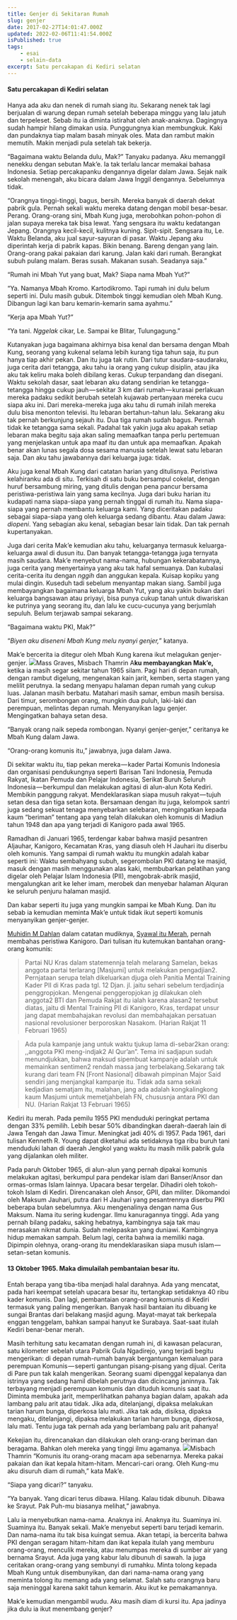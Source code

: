```yaml
---
title: Genjer di Sekitaran Rumah
slug: genjer
date: 2017-02-27T14:01:47.000Z
updated: 2022-02-06T11:41:54.000Z
isPublished: true
tags: 
    - esai
    - selain-data
excerpt: Satu percakapan di Kediri selatan
---
```


#### Satu percakapan di Kediri selatan

Hanya ada aku dan nenek di rumah siang itu. Sekarang nenek tak lagi berjualan di warung depan rumah setelah beberapa minggu yang lalu jatuh dan terpeleset. Sebab itu ia diminta istirahat oleh anak-anaknya. Dagingnya sudah hampir hilang dimakan usia. Punggungnya kian membungkuk. Kaki dan pundaknya tiap malam basah minyak oles. Mata dan rambut makin memutih. Makin menjadi pula setelah tak bekerja.

“Bagaimana waktu Belanda dulu, Mak?” Tanyaku padanya. Aku memanggil nenekku dengan sebutan Mak’e. Ia tak terlalu lancar memakai bahasa Indonesia. Setiap percakapanku dengannya digelar dalam Jawa. Sejak naik sekolah menengah, aku bicara dalam Jawa Inggil dengannya. Sebelumnya tidak.

“Orangnya tinggi-tinggi, bagus, bersih. Mereka banyak di daerah dekat pabrik gula. Pernah sekali waktu mereka datang dengan mobil besar-besar. Perang. Orang-orang sini, Mbah Kung juga, merobohkan pohon-pohon di jalan supaya mereka tak bisa lewat. Yang sengsara itu waktu kedatangan Jepang. Orangnya kecil-kecil, kulitnya kuning. Sipit-sipit. Sengsara itu, Le. Waktu Belanda, aku jual sayur-sayuran di pasar. Waktu Jepang aku diperintah kerja di pabrik kapas. Bikin benang. Bareng dengan yang lain. Orang-orang pakai pakaian dari karung. Jalan kaki dari rumah. Berangkat subuh pulang malam. Beras susah. Makanan susah. Seadanya saja.”

“Rumah ini Mbah Yut yang buat, Mak? Siapa nama Mbah Yut?”

“Ya. Namanya Mbah Kromo. Kartodikromo. Tapi rumah ini dulu belum seperti ini. Dulu masih gubuk. Ditembok tinggi kemudian oleh Mbah Kung. Dibangun lagi kan baru kemarin-kemarin sama ayahmu.”

“Kerja apa Mbah Yut?”

“Ya tani. *Nggelak* cikar, Le. Sampai ke Blitar, Tulungagung.”

Kutanyakan juga bagaimana akhirnya bisa kenal dan bersama dengan Mbah Kung, seorang yang kukenal selama lebih kurang tiga tahun saja, itu pun hanya tiap akhir pekan. Dan itu juga tak rutin. Dari tutur saudara-saudaraku, juga cerita dari tetangga, aku tahu ia orang yang cukup disiplin, atau jika aku tak keliru maka boleh dibilang keras. Cukup terpandang dan disegani. Waktu sekolah dasar, saat lebaran aku datang sendirian ke tetangga-tetangga hingga cukup jauh — sekitar 3 km dari rumah — kurasai perlakuan mereka padaku sedikit berubah setelah kujawab pertanyaan mereka cucu siapa aku ini. Dari mereka-mereka juga aku tahu di rumah inilah mereka dulu bisa menonton televisi. Itu lebaran bertahun-tahun lalu. Sekarang aku tak pernah berkunjung sejauh itu. Dua tiga rumah sudah bagus. Pernah tidak ke tetangga sama sekali. Padahal tak yakin juga aku apakah setiap lebaran maka begitu saja akan saling memaafkan tanpa perlu pertemuan yang menjelaskan untuk apa maaf itu dan untuk apa memaafkan. Apakah benar akan lunas segala dosa sesama manusia setelah lewat satu lebaran saja. Dan aku tahu jawabannya dari keluarga juga: tidak.

Aku juga kenal Mbah Kung dari catatan harian yang ditulisnya. Peristiwa kelahiranku ada di situ. Terkisah di satu buku bersampul cokelat, dengan huruf bersambung miring, yang ditulis dengan pena pancur bersama peristiwa-peristiwa lain yang sama kecilnya. Juga dari buku harian itu kudapati nama siapa-siapa yang pernah tinggal di rumah itu. Nama siapa-siapa yang pernah membantu keluarga kami. Yang diceritakan padaku sebagai siapa-siapa yang oleh keluarga sedang dibantu. Atau dalam Jawa: *diopeni*. Yang sebagian aku kenal, sebagian besar lain tidak. Dan tak pernah kupertanyakan.

Juga dari cerita Mak’e kemudian aku tahu, keluarganya termasuk keluarga-keluarga awal di dusun itu. Dan banyak tetangga-tetangga juga ternyata masih saudara. Mak’e menyebut nama-nama, hubungan kekerabatannya, juga cerita yang menyertainya yang aku tak hafal semuanya. Dan kubalasi cerita-cerita itu dengan *nggih* dan anggukan kepala. Kuisap kopiku yang mulai dingin. Kuseduh tadi sebelum menyantap makan siang. Sambil juga membayangkan bagaimana keluarga Mbah Yut, yang aku yakin bukan dari keluarga bangsawan atau priyayi, bisa punya cukup tanah untuk diwariskan ke putrinya yang seorang itu, dan lalu ke cucu-cucunya yang berjumlah sepuluh. Belum terjawab sampai sekarang.

“Bagaimana waktu PKI, Mak?”

“*Biyen aku diseneni Mbah Kung melu nyanyi genjer,*” katanya.

Mak’e bercerita ia ditegur oleh Mbah Kung karena ikut melagukan genjer-genjer.
![](__GHOST_URL__/content/images/max/800/1-UV_Q3wBZauwdbTBg518ckg.jpeg)Mass Graves, Misbach Thamrin
A**ku membayangkan Mak’e,** ketika ia masih segar sekitar tahun 1965 silam. Pagi hari di depan rumah, dengan rambut digelung, mengenakan kain jarit, kemben, serta stagen yang melilit perutnya. Ia sedang menyapu halaman depan rumah yang cukup luas. Jalanan masih berbatu. Matahari masih samar, embun masih bersisa. Dari timur, serombongan orang, mungkin dua puluh, laki-laki dan perempuan, melintas depan rumah. Menyanyikan lagu genjer. Mengingatkan bahaya setan desa.

“Banyak orang naik sepeda rombongan. Nyanyi genjer-genjer,” ceritanya ke Mbah Kung dalam Jawa.

“Orang-orang komunis itu,” jawabnya, juga dalam Jawa.

Di sekitar waktu itu, tiap pekan mereka — kader Partai Komunis Indonesia dan organisasi pendukungnya seperti Barisan Tani Indonesia, Pemuda Rakyat, Ikatan Pemuda dan Pelajar Indonesia, Serikat Buruh Seluruh Indonesia — berkumpul dan melakukan agitasi di alun-alun Kota Kediri. Membikin panggung rakyat. Mendeklarasikan siapa musuh rakyat — tujuh setan desa dan tiga setan kota. Bersamaan dengan itu juga, kelompok santri juga sedang sekuat tenaga menyebarkan selebaran, mengingatkan kepada kaum “beriman” tentang apa yang telah dilakukan oleh komunis di Madiun tahun 1948 dan apa yang terjadi di Kanigoro pada awal 1965.

Ramadhan di Januari 1965, terdengar kabar bahwa masjid pesantren Aljauhar, Kanigoro, Kecamatan Kras, yang diasuh oleh H Jauhari itu diserbu oleh komunis. Yang sampai di rumah waktu itu mungkin adalah kabar seperti ini: Waktu sembahyang subuh, segerombolan PKI datang ke masjid, masuk dengan masih menggunakan alas kaki, membubarkan pelatihan yang digelar oleh Pelajar Islam Indonesia (PII), mengobrak-abrik masjid, mengalungkan arit ke leher imam, merobek dan menyebar halaman Alquran ke seluruh penjuru halaman masjid.

Dan kabar seperti itu juga yang mungkin sampai ke Mbah Kung. Dan itu sebab ia kemudian meminta Mak’e untuk tidak ikut seperti komunis menyanyikan genjer-genjer.

[Muhidin M Dahlan](https://medium.com/u/5d2b9e708066) dalam catatan mudiknya, [Syawal itu Merah](https://muhidindahlan.radiobuku.com/tag/syawal-merah/), pernah membahas peristiwa Kanigoro. Dari tulisan itu kutemukan bantahan orang-orang komunis:

> Partai NU Kras dalam statemennja telah melarang Samelan, bekas anggota partai terlarang [Masjumi] untuk melakukan pengadjian2. Pernjataan serupa telah dikeluarkan djuga oleh Panitia Mental Training Kader PII di Kras pada tgl. 12 Djan. jl. jaitu sehari sebelum terdjadinja penggropjokan. Mengenai penggeropjokan jg dilakukan oleh anggota2 BTI dan Pemuda Rakjat itu ialah karena alasan2 tersebut diatas, jaitu di Mental Training PII di Kanigoro, Kras, terdapat unsur jang dapat membahajakan revolusi dan membahajakan persatuan nasional revolusioner berporoskan Nasakom. (Harian Rakjat 11 Februari 1965)

> Ada pula kampanje jang untuk waktu tjukup lama di-sebar2kan orang: ,,anggota PKI meng-indjak2 Al Qur’an”. Tema ini sadjapun sudah menundjukkan, bahwa maksud sipembuat kampanje adalah untuk memainkan sentimen2 rendah massa jang terbelakang.Sekarang tak kurang dari team FN [Front Nasional] dibawah pimpinan Major Said sendiri jang menjangkal kampanje itu. Tidak ada sama sekali kedjadian sematjam itu, malahan, jang ada adalah kongkalingkong kaum Masjumi untuk memetjahbelah FN, chususnja antara PKI dan NU. (Harian Rakjat 13 Februari 1965)

Kediri itu merah. Pada pemilu 1955 PKI menduduki peringkat pertama dengan 33% pemilih. Lebih besar 50% dibandingkan daerah-daerah lain di Jawa Tengah dan Jawa Timur. Meningkat jadi 40% di 1957. Pada 1961, dari tulisan Kenneth R. Young dapat diketahui ada setidaknya tiga ribu buruh tani menduduki lahan di daerah Jengkol yang waktu itu masih milik pabrik gula yang dijalankan oleh militer.

Pada paruh Oktober 1965, di alun-alun yang pernah dipakai komunis melakukan agitasi, berkumpul para pendekar islam dari Banser/Ansor dan ormas-ormas Islam lainnya. Upacara besar tergelar. Dihadiri oleh tokoh-tokoh Islam di Kediri. Direncanakan oleh Ansor, GPII, dan militer. Dikomandoi oleh Maksum Jauhari, putra dari H Jauhari yang pesantrennya diserbu PKI beberapa bulan sebelumnya. Aku mengenalinya dengan nama Gus Maksum. Nama itu sering kudengar. Ilmu kanuragannya tinggi. Ada yang pernah bilang padaku, saking hebatnya, kambingnya saja tak mau merasakan nikmat dunia. Sudah melepaskan yang duniawi. Kambingnya hidup memakan sampah. Belum lagi, cerita bahwa ia memiliki naga. Dipimpin olehnya, orang-orang itu mendeklarasikan siapa musuh islam — setan-setan komunis.

#### **13 Oktober 1965. Maka dimulailah pembantaian besar itu.**

Entah berapa yang tiba-tiba menjadi halal darahnya. Ada yang mencatat, pada hari keempat setelah upacara besar itu, tertangkap setidaknya 40 ribu kader komunis. Dan lagi, pembantaian orang-orang komunis di Kediri termasuk yang paling mengerikan. Banyak hasil bantaian itu dibuang ke sungai Brantas dari belakang masjid agung. Mayat-mayat tak berkepala enggan tenggelam, bahkan sampai hanyut ke Surabaya. Saat-saat itulah Kediri benar-benar merah.

Masih terhitung satu kecamatan dengan rumah ini, di kawasan pelacuran, satu kilometer sebelah utara Pabrik Gula Ngadirejo, yang terjadi begitu mengerikan: di depan rumah-rumah banyak bergantungan kemaluan para perempuan Komunis — seperti gantungan pisang-pisang yang dijual. Cerita di Pare pun tak kalah mengerikan. Seorang suami dipenggal kepalanya dan istrinya yang sedang hamil dibelah perutnya dan dicincang janinnya. Tak terbayang menjadi perempuan komunis dan dituduh komunis saat itu. Diminta membuka jarit, memperlihatkan pahanya bagian dalam, apakah ada lambang palu arit atau tidak. Jika ada, ditelanjangi, dipaksa melakukan tarian harum bunga, diperkosa lalu mati. Jika tak ada, disiksa, dipaksa mengaku, ditelanjangi, dipaksa melakukan tarian harum bunga, diperkosa, lalu mati. Tentu juga tak pernah ada yang berlambang palu arit pahanya!

Kekejian itu, direncanakan dan dilakukan oleh orang-orang beriman dan beragama. Bahkan oleh mereka yang tinggi ilmu agamanya.
![](__GHOST_URL__/content/images/max/800/1-A2B3hvO6Zpwb-QzV1deHMQ.jpeg)Misbach Thamrin
“Komunis itu orang-orang macam apa sebenarnya. Mereka pakai pakaian dan ikat kepala hitam-hitam. Mencari-cari orang. Oleh Kung-mu aku disuruh diam di rumah,” kata Mak’e.

“Siapa yang dicari?” tanyaku.

“Ya banyak. Yang dicari terus dibawa. Hilang. Kalau tidak dibunuh. Dibawa ke Srayut. Pak Puh-mu biasanya melihat,” jawabnya.

Lalu ia menyebutkan nama-nama. Anaknya ini. Anaknya itu. Suaminya ini. Suaminya itu. Banyak sekali. Mak’e menyebut seperti baru terjadi kemarin. Dan nama-nama itu tak bisa kuingat semua. Akan tetapi, ia bercerita bahwa PKI dengan seragam hitam-hitam dan ikat kepala itulah yang memburu orang-orang, menculik mereka, atau menumpas mereka di sumber air yang bernama Srayut. Ada juga yang kabur lalu dibunuh di sawah. Ia juga ceritakan orang-orang yang sembunyi di rumahku. Minta tolong kepada Mbah Kung untuk disembunyikan, dan dari nama-nama orang yang meminta tolong itu memang ada yang selamat. Salah satu orangnya baru saja meninggal karena sakit tahun kemarin. Aku ikut ke pemakamannya.

Mak’e kemudian mengambil wudu. Aku masih diam di kursi itu. Apa jadinya jika dulu ia ikut menembang genjer?
